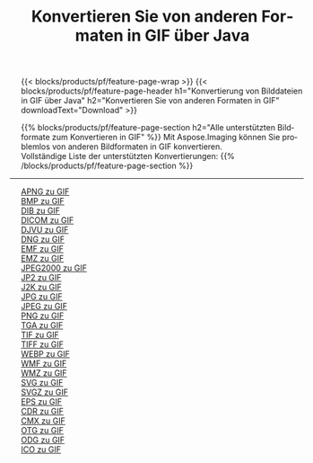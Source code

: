 ﻿---
title: Konvertieren Sie von anderen Formaten in GIF über Java 
weight: 3920
url: /de/java/conversion/to/gif 
lang: de
langdirlevel: 2
locales: zh-hans,ja,it,ru,de,es,fr,nl,id,lt,pl,pt,vi,tr,ko,zh-hant,ar,hi,th,sv,cs,uk,he
description: Mit Aspose.Imaging können Sie problemlos von anderen Formaten in GIF konvertieren
---

{{< blocks/products/pf/feature-page-wrap >}}
{{< blocks/products/pf/feature-page-header h1="Konvertierung von Bilddateien in GIF über Java" h2="Konvertieren Sie von anderen Formaten in GIF" downloadText="Download" >}}


{{% blocks/products/pf/feature-page-section  h2="Alle unterstützten Bildformate zum Konvertieren in GIF" %}}
Mit Aspose.Imaging können Sie problemlos von anderen Bildformaten in GIF konvertieren.
<br/>
Vollständige Liste der unterstützten Konvertierungen:
{{% /blocks/products/pf/feature-page-section %}}
<div class="container-fluid productfamilypage bg-gray">
    <div class="convertypes bg-gray agp-content section">
        <div class="container">
		<hr style="margin-left:-20px;"/>
		<div class="row other-converters">
		    <div class='col-md-2 other-converter remove-lp remove-rp'><a href="/imaging/de/java/conversion/apng-to-gif" >APNG zu GIF</a></div>
<div class='col-md-2 other-converter remove-lp remove-rp'><a href="/imaging/de/java/conversion/bmp-to-gif" >BMP zu GIF</a></div>
<div class='col-md-2 other-converter remove-lp remove-rp'><a href="/imaging/de/java/conversion/dib-to-gif" >DIB zu GIF</a></div>
<div class='col-md-2 other-converter remove-lp remove-rp'><a href="/imaging/de/java/conversion/dicom-to-gif" >DICOM zu GIF</a></div>
<div class='col-md-2 other-converter remove-lp remove-rp'><a href="/imaging/de/java/conversion/djvu-to-gif" >DJVU zu GIF</a></div>
<div class='col-md-2 other-converter remove-lp remove-rp'><a href="/imaging/de/java/conversion/dng-to-gif" >DNG zu GIF</a></div>
<div class='col-md-2 other-converter remove-lp remove-rp'><a href="/imaging/de/java/conversion/emf-to-gif" >EMF zu GIF</a></div>
<div class='col-md-2 other-converter remove-lp remove-rp'><a href="/imaging/de/java/conversion/emz-to-gif" >EMZ zu GIF</a></div>
<div class='col-md-2 other-converter remove-lp remove-rp'><a href="/imaging/de/java/conversion/jpeg2000-to-gif" >JPEG2000 zu GIF</a></div>
<div class='col-md-2 other-converter remove-lp remove-rp'><a href="/imaging/de/java/conversion/jp2-to-gif" >JP2 zu GIF</a></div>
<div class='col-md-2 other-converter remove-lp remove-rp'><a href="/imaging/de/java/conversion/j2k-to-gif" >J2K zu GIF</a></div>
<div class='col-md-2 other-converter remove-lp remove-rp'><a href="/imaging/de/java/conversion/jpg-to-gif" >JPG zu GIF</a></div>
<div class='col-md-2 other-converter remove-lp remove-rp'><a href="/imaging/de/java/conversion/jpeg-to-gif" >JPEG zu GIF</a></div>
<div class='col-md-2 other-converter remove-lp remove-rp'><a href="/imaging/de/java/conversion/png-to-gif" >PNG zu GIF</a></div>
<div class='col-md-2 other-converter remove-lp remove-rp'><a href="/imaging/de/java/conversion/tga-to-gif" >TGA zu GIF</a></div>
<div class='col-md-2 other-converter remove-lp remove-rp'><a href="/imaging/de/java/conversion/tif-to-gif" >TIF zu GIF</a></div>
<div class='col-md-2 other-converter remove-lp remove-rp'><a href="/imaging/de/java/conversion/tiff-to-gif" >TIFF zu GIF</a></div>
<div class='col-md-2 other-converter remove-lp remove-rp'><a href="/imaging/de/java/conversion/webp-to-gif" >WEBP zu GIF</a></div>
<div class='col-md-2 other-converter remove-lp remove-rp'><a href="/imaging/de/java/conversion/wmf-to-gif" >WMF zu GIF</a></div>
<div class='col-md-2 other-converter remove-lp remove-rp'><a href="/imaging/de/java/conversion/wmz-to-gif" >WMZ zu GIF</a></div>
<div class='col-md-2 other-converter remove-lp remove-rp'><a href="/imaging/de/java/conversion/svg-to-gif" >SVG zu GIF</a></div>
<div class='col-md-2 other-converter remove-lp remove-rp'><a href="/imaging/de/java/conversion/svgz-to-gif" >SVGZ zu GIF</a></div>
<div class='col-md-2 other-converter remove-lp remove-rp'><a href="/imaging/de/java/conversion/eps-to-gif" >EPS zu GIF</a></div>
<div class='col-md-2 other-converter remove-lp remove-rp'><a href="/imaging/de/java/conversion/cdr-to-gif" >CDR zu GIF</a></div>
<div class='col-md-2 other-converter remove-lp remove-rp'><a href="/imaging/de/java/conversion/cmx-to-gif" >CMX zu GIF</a></div>
<div class='col-md-2 other-converter remove-lp remove-rp'><a href="/imaging/de/java/conversion/otg-to-gif" >OTG zu GIF</a></div>
<div class='col-md-2 other-converter remove-lp remove-rp'><a href="/imaging/de/java/conversion/odg-to-gif" >ODG zu GIF</a></div>
<div class='col-md-2 other-converter remove-lp remove-rp'><a href="/imaging/de/java/conversion/ico-to-gif" >ICO zu GIF</a></div>
                </div>
        </div>
    </div>
</div>
<br/>

